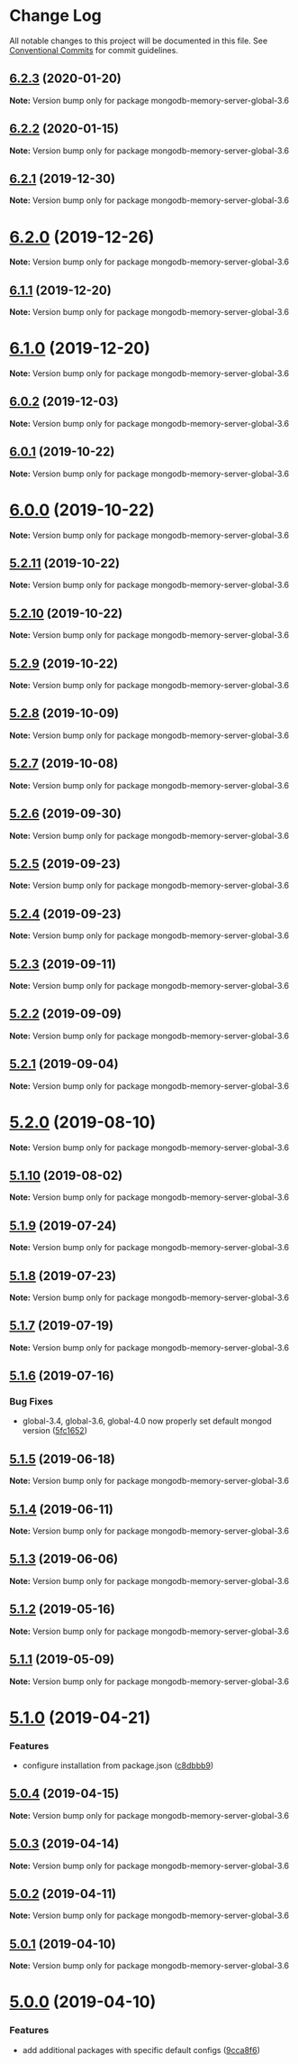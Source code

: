 # Change Log

All notable changes to this project will be documented in this file.
See [Conventional Commits](https://conventionalcommits.org) for commit guidelines.

## [6.2.3](https://github.com/nodkz/mongodb-memory-server/compare/v6.2.2...v6.2.3) (2020-01-20)

**Note:** Version bump only for package mongodb-memory-server-global-3.6





## [6.2.2](https://github.com/nodkz/mongodb-memory-server/compare/v6.2.1...v6.2.2) (2020-01-15)

**Note:** Version bump only for package mongodb-memory-server-global-3.6





## [6.2.1](https://github.com/nodkz/mongodb-memory-server/compare/v6.2.0...v6.2.1) (2019-12-30)

**Note:** Version bump only for package mongodb-memory-server-global-3.6





# [6.2.0](https://github.com/nodkz/mongodb-memory-server/compare/v6.1.1...v6.2.0) (2019-12-26)

**Note:** Version bump only for package mongodb-memory-server-global-3.6





## [6.1.1](https://github.com/nodkz/mongodb-memory-server/compare/v6.1.0...v6.1.1) (2019-12-20)

**Note:** Version bump only for package mongodb-memory-server-global-3.6





# [6.1.0](https://github.com/nodkz/mongodb-memory-server/compare/v6.0.2...v6.1.0) (2019-12-20)

**Note:** Version bump only for package mongodb-memory-server-global-3.6





## [6.0.2](https://github.com/nodkz/mongodb-memory-server/compare/v6.0.1...v6.0.2) (2019-12-03)

**Note:** Version bump only for package mongodb-memory-server-global-3.6





## [6.0.1](https://github.com/nodkz/mongodb-memory-server/compare/v6.0.0...v6.0.1) (2019-10-22)

**Note:** Version bump only for package mongodb-memory-server-global-3.6





# [6.0.0](https://github.com/nodkz/mongodb-memory-server/compare/v5.2.11...v6.0.0) (2019-10-22)

**Note:** Version bump only for package mongodb-memory-server-global-3.6





## [5.2.11](https://github.com/nodkz/mongodb-memory-server/compare/v5.2.10...v5.2.11) (2019-10-22)

**Note:** Version bump only for package mongodb-memory-server-global-3.6





## [5.2.10](https://github.com/nodkz/mongodb-memory-server/compare/v5.2.9...v5.2.10) (2019-10-22)

**Note:** Version bump only for package mongodb-memory-server-global-3.6





## [5.2.9](https://github.com/nodkz/mongodb-memory-server/compare/v5.2.8...v5.2.9) (2019-10-22)

**Note:** Version bump only for package mongodb-memory-server-global-3.6





## [5.2.8](https://github.com/nodkz/mongodb-memory-server/compare/v5.2.7...v5.2.8) (2019-10-09)

**Note:** Version bump only for package mongodb-memory-server-global-3.6





## [5.2.7](https://github.com/nodkz/mongodb-memory-server/compare/v5.2.6...v5.2.7) (2019-10-08)

**Note:** Version bump only for package mongodb-memory-server-global-3.6





## [5.2.6](https://github.com/nodkz/mongodb-memory-server/compare/v5.2.5...v5.2.6) (2019-09-30)

**Note:** Version bump only for package mongodb-memory-server-global-3.6





## [5.2.5](https://github.com/nodkz/mongodb-memory-server/compare/v5.2.4...v5.2.5) (2019-09-23)

**Note:** Version bump only for package mongodb-memory-server-global-3.6





## [5.2.4](https://github.com/nodkz/mongodb-memory-server/compare/v5.2.3...v5.2.4) (2019-09-23)

**Note:** Version bump only for package mongodb-memory-server-global-3.6





## [5.2.3](https://github.com/nodkz/mongodb-memory-server/compare/v5.2.2...v5.2.3) (2019-09-11)

**Note:** Version bump only for package mongodb-memory-server-global-3.6





## [5.2.2](https://github.com/nodkz/mongodb-memory-server/compare/v5.2.1...v5.2.2) (2019-09-09)

**Note:** Version bump only for package mongodb-memory-server-global-3.6





## [5.2.1](https://github.com/nodkz/mongodb-memory-server/compare/v5.2.0...v5.2.1) (2019-09-04)

**Note:** Version bump only for package mongodb-memory-server-global-3.6





# [5.2.0](https://github.com/nodkz/mongodb-memory-server/compare/v5.1.10...v5.2.0) (2019-08-10)

**Note:** Version bump only for package mongodb-memory-server-global-3.6





## [5.1.10](https://github.com/nodkz/mongodb-memory-server/compare/v5.1.9...v5.1.10) (2019-08-02)

**Note:** Version bump only for package mongodb-memory-server-global-3.6





## [5.1.9](https://github.com/nodkz/mongodb-memory-server/compare/v5.1.8...v5.1.9) (2019-07-24)

**Note:** Version bump only for package mongodb-memory-server-global-3.6





## [5.1.8](https://github.com/nodkz/mongodb-memory-server/compare/v5.1.7...v5.1.8) (2019-07-23)

**Note:** Version bump only for package mongodb-memory-server-global-3.6





## [5.1.7](https://github.com/nodkz/mongodb-memory-server/compare/v5.1.6...v5.1.7) (2019-07-19)

**Note:** Version bump only for package mongodb-memory-server-global-3.6





## [5.1.6](https://github.com/nodkz/mongodb-memory-server/compare/v5.1.5...v5.1.6) (2019-07-16)


### Bug Fixes

* global-3.4, global-3.6, global-4.0 now properly set default mongod version ([5fc1652](https://github.com/nodkz/mongodb-memory-server/commit/5fc1652))





## [5.1.5](https://github.com/nodkz/mongodb-memory-server/compare/v5.1.4...v5.1.5) (2019-06-18)

**Note:** Version bump only for package mongodb-memory-server-global-3.6





## [5.1.4](https://github.com/nodkz/mongodb-memory-server/compare/v5.1.3...v5.1.4) (2019-06-11)

**Note:** Version bump only for package mongodb-memory-server-global-3.6





## [5.1.3](https://github.com/nodkz/mongodb-memory-server/compare/v5.1.2...v5.1.3) (2019-06-06)

**Note:** Version bump only for package mongodb-memory-server-global-3.6





## [5.1.2](https://github.com/nodkz/mongodb-memory-server/compare/v5.1.1...v5.1.2) (2019-05-16)

**Note:** Version bump only for package mongodb-memory-server-global-3.6





## [5.1.1](https://github.com/nodkz/mongodb-memory-server/compare/v5.1.0...v5.1.1) (2019-05-09)

**Note:** Version bump only for package mongodb-memory-server-global-3.6





# [5.1.0](https://github.com/nodkz/mongodb-memory-server/compare/v5.0.4...v5.1.0) (2019-04-21)


### Features

* configure installation from package.json ([c8dbbb9](https://github.com/nodkz/mongodb-memory-server/commit/c8dbbb9))





## [5.0.4](https://github.com/nodkz/mongodb-memory-server/compare/v5.0.3...v5.0.4) (2019-04-15)

**Note:** Version bump only for package mongodb-memory-server-global-3.6





## [5.0.3](https://github.com/nodkz/mongodb-memory-server/compare/v5.0.2...v5.0.3) (2019-04-14)

**Note:** Version bump only for package mongodb-memory-server-global-3.6





## [5.0.2](https://github.com/nodkz/mongodb-memory-server/compare/v5.0.1...v5.0.2) (2019-04-11)

**Note:** Version bump only for package mongodb-memory-server-global-3.6





## [5.0.1](https://github.com/nodkz/mongodb-memory-server/compare/v5.0.0...v5.0.1) (2019-04-10)

**Note:** Version bump only for package mongodb-memory-server-global-3.6





# [5.0.0](https://github.com/nodkz/mongodb-memory-server/compare/v4.2.2...v5.0.0) (2019-04-10)


### Features

* add additional packages with specific default configs ([9cca8f6](https://github.com/nodkz/mongodb-memory-server/commit/9cca8f6))

